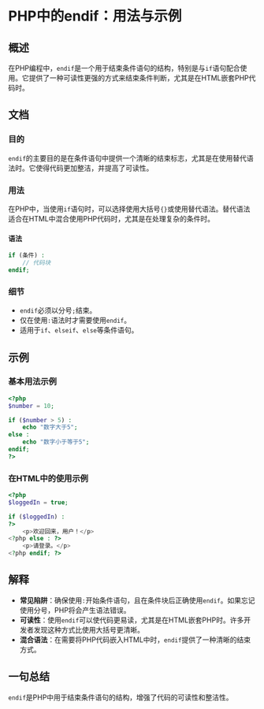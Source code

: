 <!--
Meta Description: # PHP中的endif：用法与示例 ## 概述 在PHP编程中，`endif`是一个用于结束条件语句的结构，特别是与`if`语句配合使用。它提供了一种可读性更强的方式来结束条件判断，尤其是在HTML嵌套PHP代码时。 ## 文档 ### 目的 `endif`的主要目的是在条件语句中提供一个清晰的结...
Meta Keywords: endif, php, else, number, echo
-->

# PHP中的endif：用法与示例

## 概述
在PHP编程中，`endif`是一个用于结束条件语句的结构，特别是与`if`语句配合使用。它提供了一种可读性更强的方式来结束条件判断，尤其是在HTML嵌套PHP代码时。

## 文档
### 目的
`endif`的主要目的是在条件语句中提供一个清晰的结束标志，尤其是在使用替代语法时。它使得代码更加整洁，并提高了可读性。

### 用法
在PHP中，当使用`if`语句时，可以选择使用大括号`{}`或使用替代语法。替代语法适合在HTML中混合使用PHP代码时，尤其是在处理复杂的条件时。

#### 语法
```php
if (条件) :
    // 代码块
endif;
```

### 细节
- `endif`必须以分号`;`结束。
- 仅在使用`:`语法时才需要使用`endif`。
- 适用于`if`、`elseif`、`else`等条件语句。

## 示例
### 基本用法示例
```php
<?php
$number = 10;

if ($number > 5) :
    echo "数字大于5";
else :
    echo "数字小于等于5";
endif;
?>
```

### 在HTML中的使用示例
```php
<?php
$loggedIn = true;

if ($loggedIn) :
?>
    <p>欢迎回来，用户！</p>
<?php else : ?>
    <p>请登录。</p>
<?php endif; ?>
```

## 解释
- **常见陷阱**：确保使用`:`开始条件语句，且在条件块后正确使用`endif`。如果忘记使用分号，PHP将会产生语法错误。
- **可读性**：使用`endif`可以使代码更易读，尤其是在HTML嵌套PHP时。许多开发者发现这种方式比使用大括号更清晰。
- **混合语法**：在需要将PHP代码嵌入HTML中时，`endif`提供了一种清晰的结束方式。

## 一句总结
`endif`是PHP中用于结束条件语句的结构，增强了代码的可读性和整洁性。